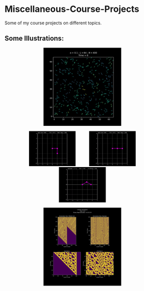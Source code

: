 # Miscellaneous-Course-Projects
Some of my course projects on different topics.

## Some Illustrations:

<p align="center">
    <img src="https://github.com/af6echo/Miscellaneous-Course-Projects/blob/main/The%20Vicsek%20Model/Animation_eta01_N400.gif" height="50%" width="50%" >
    <p align="center">
    <img src="https://github.com/af6echo/Miscellaneous-Course-Projects/blob/main/The%20Double%20Pendulum/Animation1.gif" height="30%" width="30%" hspace="20" >
    <img src="https://github.com/af6echo/Miscellaneous-Course-Projects/blob/main/The%20Double%20Pendulum/Animation2.gif" height="30%" width="30%" hspace="20" >
    <img src="https://github.com/af6echo/Miscellaneous-Course-Projects/blob/main/The%20Double%20Pendulum/Animation3.gif" height="30%" width="30%" >
    <p align="center">
    <img src="https://github.com/af6echo/Miscellaneous-Course-Projects/blob/main/Cellular%20Automata/Rule110.jpg" height="50%" width="50%" >
</p>
